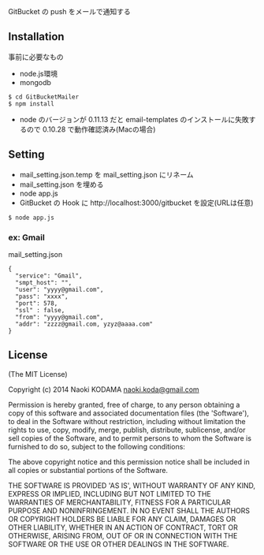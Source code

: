 GitBucket の push をメールで通知する

## Installation
事前に必要なもの
* node.js環境
* mongodb

```
$ cd GitBucketMailer
$ npm install
```
* node のバージョンが 0.11.13 だと email-templates のインストールに失敗するので 0.10.28 で動作確認済み(Macの場合)

## Setting

* mail_setting.json.temp を mail_setting.json にリネーム
* mail_setting.json を埋める
* node app.js
* GitBucket の Hook に http://localhost:3000/gitbucket を設定(URLは任意)

```
$ node app.js
```

### ex: Gmail
mail_setting.json
```
{
  "service": "Gmail",
  "smpt_host": "",
  "user": "yyyy@gmail.com",
  "pass": "xxxx", 
  "port": 578, 
  "ssl" : false,
  "from": "yyyy@gmail.com", 
  "addr": "zzzz@gmail.com, yzyz@aaaa.com"
}
```

## License
(The MIT License)

Copyright (c) 2014 Naoki KODAMA <naoki.koda@gmail.com>

Permission is hereby granted, free of charge, to any person obtaining a copy of this software and associated documentation files (the 'Software'), to deal in the Software without restriction, including without limitation the rights to use, copy, modify, merge, publish, distribute, sublicense, and/or sell copies of the Software, and to permit persons to whom the Software is furnished to do so, subject to the following conditions:

The above copyright notice and this permission notice shall be included in all copies or substantial portions of the Software.

THE SOFTWARE IS PROVIDED 'AS IS', WITHOUT WARRANTY OF ANY KIND, EXPRESS OR IMPLIED, INCLUDING BUT NOT LIMITED TO THE WARRANTIES OF MERCHANTABILITY, FITNESS FOR A PARTICULAR PURPOSE AND NONINFRINGEMENT. IN NO EVENT SHALL THE AUTHORS OR COPYRIGHT HOLDERS BE LIABLE FOR ANY CLAIM, DAMAGES OR OTHER LIABILITY, WHETHER IN AN ACTION OF CONTRACT, TORT OR OTHERWISE, ARISING FROM, OUT OF OR IN CONNECTION WITH THE SOFTWARE OR THE USE OR OTHER DEALINGS IN THE SOFTWARE.


